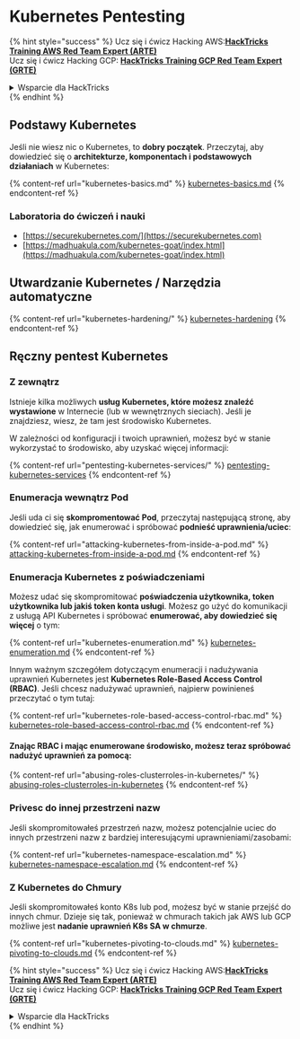 # Kubernetes Pentesting

{% hint style="success" %}
Ucz się i ćwicz Hacking AWS:<img src="../../.gitbook/assets/image (1).png" alt="" data-size="line">[**HackTricks Training AWS Red Team Expert (ARTE)**](https://training.hacktricks.xyz/courses/arte)<img src="../../.gitbook/assets/image (1).png" alt="" data-size="line">\
Ucz się i ćwicz Hacking GCP: <img src="../../.gitbook/assets/image (2).png" alt="" data-size="line">[**HackTricks Training GCP Red Team Expert (GRTE)**<img src="../../.gitbook/assets/image (2).png" alt="" data-size="line">](https://training.hacktricks.xyz/courses/grte)

<details>

<summary>Wsparcie dla HackTricks</summary>

* Sprawdź [**plany subskrypcyjne**](https://github.com/sponsors/carlospolop)!
* **Dołącz do** 💬 [**grupy Discord**](https://discord.gg/hRep4RUj7f) lub [**grupy telegram**](https://t.me/peass) lub **śledź** nas na **Twitterze** 🐦 [**@hacktricks\_live**](https://twitter.com/hacktricks\_live)**.**
* **Podziel się trikami hackingowymi, przesyłając PR-y do** [**HackTricks**](https://github.com/carlospolop/hacktricks) i [**HackTricks Cloud**](https://github.com/carlospolop/hacktricks-cloud) repozytoriów na GitHubie.

</details>
{% endhint %}

## Podstawy Kubernetes

Jeśli nie wiesz nic o Kubernetes, to **dobry początek**. Przeczytaj, aby dowiedzieć się o **architekturze, komponentach i podstawowych działaniach** w Kubernetes:

{% content-ref url="kubernetes-basics.md" %}
[kubernetes-basics.md](kubernetes-basics.md)
{% endcontent-ref %}

### Laboratoria do ćwiczeń i nauki

* [https://securekubernetes.com/](https://securekubernetes.com)
* [https://madhuakula.com/kubernetes-goat/index.html](https://madhuakula.com/kubernetes-goat/index.html)

## Utwardzanie Kubernetes / Narzędzia automatyczne

{% content-ref url="kubernetes-hardening/" %}
[kubernetes-hardening](kubernetes-hardening/)
{% endcontent-ref %}

## Ręczny pentest Kubernetes

### Z zewnątrz

Istnieje kilka możliwych **usług Kubernetes, które możesz znaleźć wystawione** w Internecie (lub w wewnętrznych sieciach). Jeśli je znajdziesz, wiesz, że tam jest środowisko Kubernetes.

W zależności od konfiguracji i twoich uprawnień, możesz być w stanie wykorzystać to środowisko, aby uzyskać więcej informacji:

{% content-ref url="pentesting-kubernetes-services/" %}
[pentesting-kubernetes-services](pentesting-kubernetes-services/)
{% endcontent-ref %}

### Enumeracja wewnątrz Pod

Jeśli uda ci się **skompromentować Pod**, przeczytaj następującą stronę, aby dowiedzieć się, jak enumerować i spróbować **podnieść uprawnienia/uciec**:

{% content-ref url="attacking-kubernetes-from-inside-a-pod.md" %}
[attacking-kubernetes-from-inside-a-pod.md](attacking-kubernetes-from-inside-a-pod.md)
{% endcontent-ref %}

### Enumeracja Kubernetes z poświadczeniami

Możesz udać się skompromitować **poświadczenia użytkownika, token użytkownika lub jakiś token konta usługi**. Możesz go użyć do komunikacji z usługą API Kubernetes i spróbować **enumerować, aby dowiedzieć się więcej** o tym:

{% content-ref url="kubernetes-enumeration.md" %}
[kubernetes-enumeration.md](kubernetes-enumeration.md)
{% endcontent-ref %}

Innym ważnym szczegółem dotyczącym enumeracji i nadużywania uprawnień Kubernetes jest **Kubernetes Role-Based Access Control (RBAC)**. Jeśli chcesz nadużywać uprawnień, najpierw powinieneś przeczytać o tym tutaj:

{% content-ref url="kubernetes-role-based-access-control-rbac.md" %}
[kubernetes-role-based-access-control-rbac.md](kubernetes-role-based-access-control-rbac.md)
{% endcontent-ref %}

#### Znając RBAC i mając enumerowane środowisko, możesz teraz spróbować nadużyć uprawnień za pomocą:

{% content-ref url="abusing-roles-clusterroles-in-kubernetes/" %}
[abusing-roles-clusterroles-in-kubernetes](abusing-roles-clusterroles-in-kubernetes/)
{% endcontent-ref %}

### Privesc do innej przestrzeni nazw

Jeśli skompromitowałeś przestrzeń nazw, możesz potencjalnie uciec do innych przestrzeni nazw z bardziej interesującymi uprawnieniami/zasobami:

{% content-ref url="kubernetes-namespace-escalation.md" %}
[kubernetes-namespace-escalation.md](kubernetes-namespace-escalation.md)
{% endcontent-ref %}

### Z Kubernetes do Chmury

Jeśli skompromitowałeś konto K8s lub pod, możesz być w stanie przejść do innych chmur. Dzieje się tak, ponieważ w chmurach takich jak AWS lub GCP możliwe jest **nadanie uprawnień K8s SA w chmurze**.

{% content-ref url="kubernetes-pivoting-to-clouds.md" %}
[kubernetes-pivoting-to-clouds.md](kubernetes-pivoting-to-clouds.md)
{% endcontent-ref %}

{% hint style="success" %}
Ucz się i ćwicz Hacking AWS:<img src="../../.gitbook/assets/image (1).png" alt="" data-size="line">[**HackTricks Training AWS Red Team Expert (ARTE)**](https://training.hacktricks.xyz/courses/arte)<img src="../../.gitbook/assets/image (1).png" alt="" data-size="line">\
Ucz się i ćwicz Hacking GCP: <img src="../../.gitbook/assets/image (2).png" alt="" data-size="line">[**HackTricks Training GCP Red Team Expert (GRTE)**<img src="../../.gitbook/assets/image (2).png" alt="" data-size="line">](https://training.hacktricks.xyz/courses/grte)

<details>

<summary>Wsparcie dla HackTricks</summary>

* Sprawdź [**plany subskrypcyjne**](https://github.com/sponsors/carlospolop)!
* **Dołącz do** 💬 [**grupy Discord**](https://discord.gg/hRep4RUj7f) lub [**grupy telegram**](https://t.me/peass) lub **śledź** nas na **Twitterze** 🐦 [**@hacktricks\_live**](https://twitter.com/hacktricks\_live)**.**
* **Podziel się trikami hackingowymi, przesyłając PR-y do** [**HackTricks**](https://github.com/carlospolop/hacktricks) i [**HackTricks Cloud**](https://github.com/carlospolop/hacktricks-cloud) repozytoriów na GitHubie.

</details>
{% endhint %}
